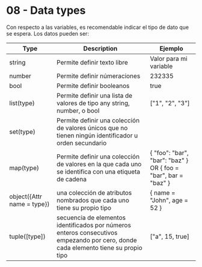 # 08 - Data types
Con respecto a las variables, es recomendable indicar el tipo de dato que se espera. Los datos pueden ser:

| Type  | Description | Ejemplo |
|---|---|---|
| string  | Permite definir texto libre | Valor para mi variable | 
| number  | Permite definir númeraciones  | 232335 | 
| bool  | Permite definir booleanos  | true |
| list(type)  | Permite definir una lista de valores de tipo any string, number, o bool  | ["1", "2", "3"] |
| set(type)  | Permite definir una colección de valores únicos que no tienen ningún identificador u orden secundario  |  |
| map(type)  | Permite definir una colección de valores en la que cada uno se identifica con una etiqueta de cadena  | { "foo": "bar", "bar": "baz" } OR { foo = "bar", bar = "baz" } |
| object({Attr name = type})  | una colección de atributos nombrados que cada uno tiene su propio tipo  | { name = "John", age  = 52 } |
| tuple([type]) | secuencia de elementos identificados por números enteros consecutivos empezando por cero, donde cada elemento tiene su propio tipo | ["a", 15, true] |

